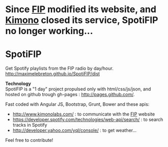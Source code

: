Since [FIP](http://www.fipradio.fr/archives-antenne) modified its website, and [Kimono]( http://blog.kimonolabs.com/2016/02/15/the-kimono-team-is-joining-palantir/) closed its service, SpotiFIP no longer working...
===========

SpotiFIP
========

Get Spotify playlists from the FIP radio by day/hour.  
http://maximelebreton.github.io/SpotiFIP/dist


__Technology__  
SpotiFIP is a "1 day" project propulsed only with html/css/js/json, and hosted on github trough gh-pages : http://pages.github.com/.

Fast coded with Angular JS, Bootstrap, Grunt, Bower and these apis:
* http://www.kimonolabs.com/ : to communicate with the [FIP](http://www.fipradio.fr/archives-antenne) website  
* https://developer.spotify.com/technologies/web-api/search/ : to search tracks in Spotify  
* http://developer.yahoo.com/yql/console/ : to get weather... 

Feel free to contribute!

